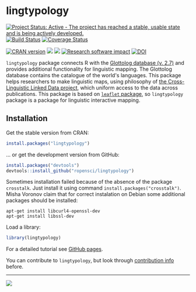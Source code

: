 # lingtypology

[![Project Status: Active - The project has reached a stable, usable state and is being actively developed.](http://www.repostatus.org/badges/latest/active.svg)](http://www.repostatus.org/#active)
[![Build Status](https://travis-ci.org/ropensci/lingtypology.svg?branch=master)](https://travis-ci.org/ropensci/lingtypology)
[![Coverage Status](https://img.shields.io/codecov/c/github/ropensci/lingtypology/master.svg)](https://codecov.io/github/ropensci/lingtypology?branch=master)

[![CRAN
version](http://www.r-pkg.org/badges/version/lingtypology)](https://cran.r-project.org/package=lingtypology)
[![](http://cranlogs.r-pkg.org/badges/grand-total/lingtypology)](https://CRAN.R-project.org/package=lingtypology)
[![](https://badges.ropensci.org/95_status.svg)](https://github.com/ropensci/onboarding/issues/95)
[![Research software impact](http://depsy.org/api/package/cran/lingtypology/badge.svg)](http://depsy.org/package/r/lingtypology)
[![DOI](https://zenodo.org/badge/DOI/10.5281/zenodo.815028.svg)](https://doi.org/10.5281/zenodo.815028)


`lingtypology` package connects R with the [Glottolog database (v. 2.7)](http://glottolog.org/) and provides additional functionality for linguistic mapping. The Glottolog database contains the catalogue of the world's languages. This package helps researchers to make linguistic maps, using philosophy of [the Cross-Linguistic Linked Data project](http://clld.org/), which uniform access to the data across publications. This package is based on [`leaflet` package](https://rstudio.github.io/leaflet/), so `lingtypology` package is a package for linguistic interactive mapping.

## Installation

Get the stable version from CRAN:
```R
install.packages("lingtypology")
```
… or get the development version from GitHub:
```R
install.packages("devtools")
devtools::install_github("ropensci/lingtypology")
```

Sometimes installation failed because of the absence of the package `crosstalk`. Just install it using command `install.packages("crosstalk")`. Misha Voronov claim that for correct instalation on Debian some additional packages should be installed:

```
apt-get install libcurl4-openssl-dev
apt-get install libssl-dev
```

Load a library:
```R
library(lingtypology)
```

For a detailed tutorial see [GitHub pages](https://ropensci.github.io/lingtypology/).

You can contribute to `lingtypology`, but look through [contribution info](https://github.com/ropensci/lingtypology/blob/master/CONTRIBUTING.md) before.

---

[![](http://ropensci.org/public_images/github_footer.png)](http://ropensci.org)
